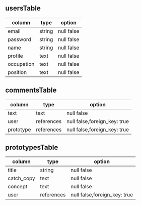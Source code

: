 ## usersTable

| column     | type   | option     |
| ---------- | ------ | ---------- |
| email      | string | null false |
| password   | string | null false |
| name       | string | null false |
| profile    | text   | null false |
| occupation | text   | null false |
| position   | text   | null false |

## commentsTable

| column    | type       | option                       |
| --------- | ---------- | ---------------------------- |
| text      | text       | null false                   |
| user      | references | null false,foreign_key: true |
| prototype | references | null false,foreign_key: true |

## prototypesTable

| column     | type       | option                       |
| ---------- | ---------- | ---------------------------- |
| title      | string     | null false                   |
| catch_copy | text       | null false                   |
| concept    | text       | null false                   |
| user       | references | null false,foreign_key: true |
